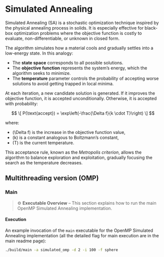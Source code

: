 # Simulated Annealing 

Simulated Annealing (SA) is a stochastic optimization technique inspired by the physical annealing process in solids. It is especially effective for black-box optimization problems where the objective function is costly to evaluate, non-differentiable, or unknown in closed form.

The algorithm simulates how a material cools and gradually settles into a low-energy state. In this analogy:

- The **state space** corresponds to all possible solutions.
- The **objective function** represents the system’s energy, which the algorithm seeks to minimize.
- The **temperature** parameter controls the probability of accepting worse solutions to avoid getting trapped in local minima.

At each iteration, a new candidate solution is generated. If it improves the objective function, it is accepted unconditionally. Otherwise, it is accepted with probability:

$$ \[
P(\text{accept}) = \exp\left(-\frac{\Delta f}{k \cdot T}\right)
\] $$

where:

- \(\Delta f\) is the increase in the objective function value,
- \(k\) is a constant analogous to Boltzmann’s constant,
- \(T\) is the current temperature.

This acceptance rule, known as the *Metropolis criterion*, allows the algorithm to balance exploration and exploitation, gradually focusing the search as the temperature decreases.


## Multithreading version (OMP) 
### Main
> ⚙️ **Executable Overview** – This section explains how to run the main OpenMP Simulated Annealing implementation.


#### Execution
An example invocation of the `main` executable for the OpenMP Simulated Annealing implementation (all the detailed flag for main execution are in the main readme page):

```bash
./build/main -a simulated_omp -d 2 -i 100 -f sphere
```

